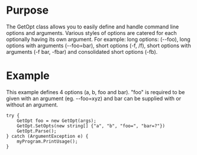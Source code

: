 # Purpose
The GetOpt class allows you to easily define and handle command line options and arguments. Various styles of options are catered for each optionally having its own argument.
For example:
  long options: (--foo),
  long options with arguments (--foo=bar),
  short options (-f, /f),
  short options with arguments (-f bar, -fbar) and
  consolidated short options (-fb).

# Example
This example defines 4 options (a, b, foo and bar).
"foo" is required to be given with an argument (eg. --foo=xyz) and bar can be supplied with or without an argument.

    try {
        GetOpt foo = new GetOpt(args);
        GetOpt.SetOpts(new string[] {"a", "b", "foo=", "bar=?"})
        GetOpt.Parse();
    } catch (ArgumentException e) {
        myProgram.PrintUsage();
    }
